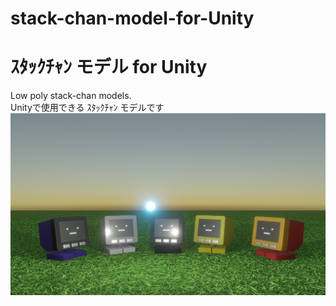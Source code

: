 # stack-chan-model-for-Unity  
# ｽﾀｯｸﾁｬﾝ モデル for Unity  
 Low poly stack-chan models.  
 Unityで使用できる ｽﾀｯｸﾁｬﾝ モデルです  　
[![stack-chan models](./img/models.png)](https://youtu.be/_jm1XjaSEf0)  
